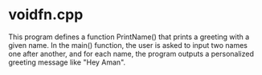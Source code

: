 # voidfn.cpp
This program defines a function PrintName() that prints a greeting with a given name. In the main() function, the user is asked to input two names one after another, and for each name, the program outputs a personalized greeting message like "Hey Aman".
